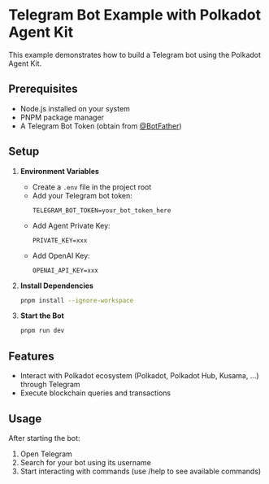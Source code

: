# Telegram Bot Example with Polkadot Agent Kit

This example demonstrates how to build a Telegram bot using the Polkadot Agent Kit.

## Prerequisites

- Node.js installed on your system
- PNPM package manager
- A Telegram Bot Token (obtain from [@BotFather](https://t.me/botfather))

## Setup 

1. **Environment Variables**
   - Create a `.env` file in the project root
   - Add your Telegram bot token:
     ```
     TELEGRAM_BOT_TOKEN=your_bot_token_here
     ```
   - Add Agent Private Key: 
     ```
     PRIVATE_KEY=xxx
     ```
   - Add OpenAI Key: 
     ```
     OPENAI_API_KEY=xxx
     ```


2. **Install Dependencies**

   ```bash
   pnpm install --ignore-workspace
   ```

3. **Start the Bot**
   ```bash
   pnpm run dev
   ```

## Features

- Interact with Polkadot ecosystem (Polkadot, Polkadot Hub, Kusama, ...) through Telegram
- Execute blockchain queries and transactions

## Usage

After starting the bot:
1. Open Telegram
2. Search for your bot using its username
3. Start interacting with commands (use /help to see available commands)

